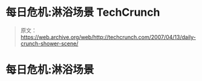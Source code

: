 # 每日危机:淋浴场景 TechCrunch

> 原文：<https://web.archive.org/web/http://techcrunch.com/2007/04/13/daily-crunch-shower-scene/>

# 每日危机:淋浴场景